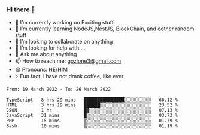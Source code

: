 ### Hi there 👋

<!--
**charlieScript/charlieScript** is a ✨ _special_ ✨ repository because its `README.md` (this file) appears on your GitHub profile.

Here are some ideas to get you started: -->

- 🔭 I’m currently working on Exciting stuff
- 🌱 I’m currently learning NodeJS,NestJS, BlockChain, and oother random stuff
- 👯 I’m looking to collaborate on anything
- 🤔 I’m looking for help with ...
- 💬 Ask me about anything
- 📫 How to reach me: gozione3@gmail.com
- 😄 Pronouns: HE/HIM
- ⚡ Fun fact: i have not drank coffee, like ever
<!--START_SECTION:waka-->

```text
From: 19 March 2022 - To: 26 March 2022

TypeScript   8 hrs 29 mins   ███████████████░░░░░░░░░░   60.12 %
HTML         3 hrs 19 mins   ██████░░░░░░░░░░░░░░░░░░░   23.52 %
JSON         1 hr            █▓░░░░░░░░░░░░░░░░░░░░░░░   07.13 %
JavaScript   31 mins         █░░░░░░░░░░░░░░░░░░░░░░░░   03.73 %
PHP          15 mins         ▒░░░░░░░░░░░░░░░░░░░░░░░░   01.79 %
Bash         10 mins         ▒░░░░░░░░░░░░░░░░░░░░░░░░   01.19 %
```

<!--END_SECTION:waka-->
